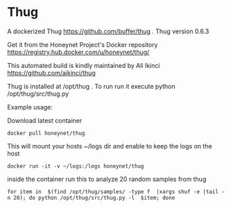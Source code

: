 Thug
====

A dockerized Thug https://github.com/buffer/thug . Thug version 0.6.3

Get it from the Honeynet Project's Docker repository https://registry.hub.docker.com/u/honeynet/thug/

This automated build is kindly maintained by Ali Ikinci https://github.com/aikinci/thug


Thug is installed at /opt/thug . To run run it execute python /opt/thug/src/thug.py

Example usage:

Download latest container

    docker pull honeynet/thug

This will mount your hosts ~/logs dir and enable to keep the logs on the host

    docker run -it -v ~/logs:/logs honeynet/thug

inside the container run this to analyze 20 random samples from thug 

    for item in  $(find /opt/thug/samples/ -type f  |xargs shuf -e |tail -n 20); do python /opt/thug/src/thug.py -l  $item; done
